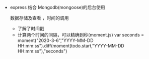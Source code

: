 - express 结合 Mongodb(mongoose)的后台使用

  数据存储及查看 ，时间的调用
  - 了解了时间戳
  - 计算两个时间的间隔，可以精确到秒(moment.js)
  var seconds = moment("2020-3-6","YYYY-MM-DD HH:mm:ss").diff(moment(todo.start,"YYYY-MM-DD HH:mm:ss"),"seconds")





